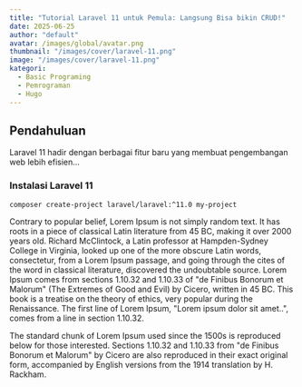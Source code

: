 ```yaml
---
title: "Tutorial Laravel 11 untuk Pemula: Langsung Bisa bikin CRUD!"
date: 2025-06-25
author: "default"
avatar: /images/global/avatar.png
thumbnail: "/images/cover/laravel-11.png"
image: "/images/cover/laravel-11.png"
kategori:
  - Basic Programing
  - Pemrograman
  - Hugo
---
```


## Pendahuluan
Laravel 11 hadir dengan berbagai fitur baru yang membuat pengembangan web lebih efisien...

### Instalasi Laravel 11
```bash
composer create-project laravel/laravel:^11.0 my-project
```

Contrary to popular belief, Lorem Ipsum is not simply random text. It has roots in a piece of classical Latin literature from 45 BC, making it over 2000 years old. Richard McClintock, a Latin professor at Hampden-Sydney College in Virginia, looked up one of the more obscure Latin words, consectetur, from a Lorem Ipsum passage, and going through the cites of the word in classical literature, discovered the undoubtable source. Lorem Ipsum comes from sections 1.10.32 and 1.10.33 of "de Finibus Bonorum et Malorum" (The Extremes of Good and Evil) by Cicero, written in 45 BC. This book is a treatise on the theory of ethics, very popular during the Renaissance. The first line of Lorem Ipsum, "Lorem ipsum dolor sit amet..", comes from a line in section 1.10.32.

The standard chunk of Lorem Ipsum used since the 1500s is reproduced below for those interested. Sections 1.10.32 and 1.10.33 from "de Finibus Bonorum et Malorum" by Cicero are also reproduced in their exact original form, accompanied by English versions from the 1914 translation by H. Rackham.